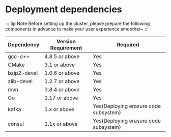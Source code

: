# Deployment dependencies

::: tip Note
Before setting up the cluster, please prepare the following components in advance to make your user experience smoother~
:::

| Dependency  | Version Requirement | Required                              |
|-------------|---------------------|---------------------------------------|
| gcc-c++     | 4.8.5 or above      | Yes                                   |
| CMake       | 3.1 or above        | Yes                                   |
| bzip2-devel | 1.0.6 or above      | Yes                                   |
| zlib-devel  | 1.2.7 or above      | Yes                                   |
| mvn         | 3.8.4 or above      | Yes                                   |
| Go          | 1.17 or above       | Yes                                   |
| kafka       | 1.x or above        | Yes(Deploying erasure code subsystem) |
| consul      | 1.1x or above       | Yes(Deploying erasure code subsystem) |

